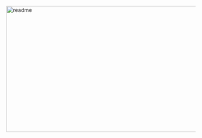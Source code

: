 <img 
  src="https://github.com/user-attachments/assets/d2264ddf-c299-4787-b4d6-febee0fb2755" 
  alt="readme" 
  style="width: 75vw; height: 35vw; object-fit: cover;" 
/>
